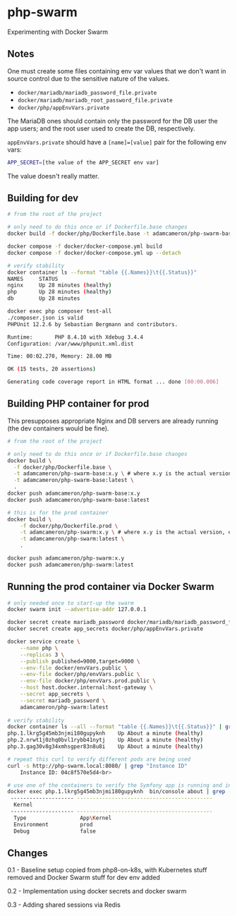 # php-swarm
Experimenting with Docker Swarm

## Notes

One must create some files containing env var values that we don't want
in source control due to the sensitive nature of the values.

* `docker/mariadb/mariadb_password_file.private`
* `docker/mariadb/mariadb_root_password_file.private`
* `docker/php/appEnvVars.private`

The MariaDB ones should contain only the password for the DB user the app users;
and the root user used to create the DB, respectively.

`appEnvVars.private` should have a `[name]=[value]` pair for the following env vars:

```bash
APP_SECRET=[the value of the APP_SECRET env var]
```
The value doesn't really matter.


## Building for dev

```bash
# from the root of the project

# only need to do this once or if Dockerfile.base changes
docker build -f docker/php/Dockerfile.base -t adamcameron/php-swarm-base .

docker compose -f docker/docker-compose.yml build
docker compose -f docker/docker-compose.yml up --detach

# verify stability
docker container ls --format "table {{.Names}}\t{{.Status}}"
NAMES     STATUS
nginx     Up 28 minutes (healthy)
php       Up 28 minutes (healthy)
db        Up 28 minutes

docker exec php composer test-all
./composer.json is valid
PHPUnit 12.2.6 by Sebastian Bergmann and contributors.

Runtime:       PHP 8.4.10 with Xdebug 3.4.4
Configuration: /var/www/phpunit.xml.dist

Time: 00:02.270, Memory: 28.00 MB

OK (15 tests, 20 assertions)

Generating code coverage report in HTML format ... done [00:00.006]
```

## Building PHP container for prod

This presupposes appropriate Nginx and DB servers are already running
(the dev containers would be fine).

```bash
# from the root of the project

# only need to do this once or if Dockerfile.base changes
docker build \
  -f docker/php/Dockerfile.base \
  -t adamcameron/php-swarm-base:x.y \ # where x.y is the actual version, e.g. 3.0 \
  -t adamcameron/php-swarm-base:latest \
  .
docker push adamcameron/php-swarm-base:x.y 
docker push adamcameron/php-swarm-base:latest

# this is for the prod container
docker build \
    -f docker/php/Dockerfile.prod \
    -t adamcameron/php-swarm:x.y \ # where x.y is the actual version, e.g. 0.6 \
    -t adamcameron/php-swarm:latest \
    .

docker push adamcameron/php-swarm:x.y
docker push adamcameron/php-swarm:latest
```
## Running the prod container via Docker Swarm

```bash
# only needed once to start-up the swarm
docker swarm init --advertise-addr 127.0.0.1

docker secret create mariadb_password docker/mariadb/mariadb_password_file.private
docker secret create app_secrets docker/php/appEnvVars.private

docker service create \
    --name php \
    --replicas 3 \
    --publish published=9000,target=9000 \
    --env-file docker/envVars.public \
    --env-file docker/php/envVars.public \
    --env-file docker/php/envVars.prod.public \
    --host host.docker.internal:host-gateway \
    --secret app_secrets \
    --secret mariadb_password \
    adamcameron/php-swarm:latest
    
# verify stability
docker container ls --all --format "table {{.Names}}\t{{.Status}}" | grep php
php.1.lkrg5g45mb3njmi180gupyknh    Up About a minute (healthy)
php.2.nrwt1j0zhq0bvl1rybb41nytj    Up About a minute (healthy)
php.3.gag30v8g34xmhsgper83n8u8i    Up About a minute (healthy)

# repeat this curl to verify different pods are being used
curl -s http://php-swarm.local:8080/ | grep "Instance ID"
    Instance ID: 04c8f570e5d4<br>

# use one of the containers to verify the Symfony app is running and in prod mode
docker exec php.1.lkrg5g45mb3njmi180gupyknh  bin/console about | grep -B 1 -A 2 Kernel
 -------------------- -------------------------------------------
  Kernel
 -------------------- -------------------------------------------
  Type                 App\Kernel
  Environment          prod
  Debug                false
```

## Changes

0.1 - Baseline setup copied from php8-on-k8s, with Kubernetes stuff removed and Docker Swarm stuff for dev env added

0.2 - Implementation using docker secrets and docker swarm

0.3 - Adding shared sessions via Redis
